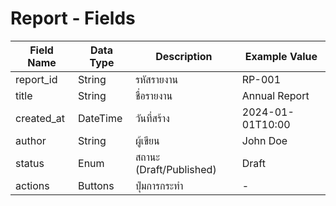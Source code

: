 
# Report - Fields

| Field Name | Data Type | Description | Example Value |
|------------|-----------|-------------|---------------|
| report_id  | String    | รหัสรายงาน | RP-001        |
| title      | String    | ชื่อรายงาน | Annual Report |
| created_at | DateTime  | วันที่สร้าง | 2024-01-01T10:00 |
| author     | String    | ผู้เขียน    | John Doe      |
| status     | Enum      | สถานะ (Draft/Published) | Draft |
| actions    | Buttons   | ปุ่มการกระทำ | -            |
